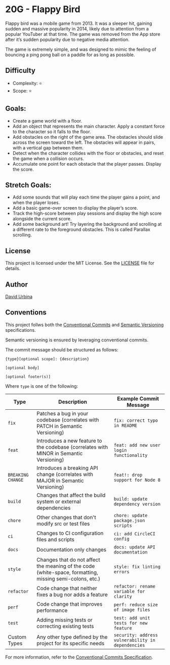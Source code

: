# 20G - Flappy Bird

Flappy bird was a mobile game from 2013. 
It was a sleeper hit, gaining sudden and massive popularity in 2014, 
likely due to attention from a popular YouTuber at that time. 
The game was removed from the App store after it’s sudden popularity due to negative media attention.

The game is extremely simple, and was designed to mimic the feeling of bouncing a ping pong ball on a paddle for as long as possible.

## Difficulty

* Complexity: ⭐
* Scope: ⭐

## Goals:

* Create a game world with a floor.
* Add an object that represents the main character. Apply a constant force to the character so it falls to the floor.
* Add obstacles on the right of the game area. The obstacles should slide across the screen toward the left. The obstacles will appear in pairs, with a vertical gap between them.
* Detect when the character collides with the floor or obstacles, and reset the game when a collision occurs.
* Accumulate one point for each obstacle that the player passes. Display the score.

## Stretch Goals:

* Add some sounds that will play each time the player gains a point, and when the player loses.
* Add a basic game-over screen to display the player’s score.
* Track the high-score between play sessions and display the high score alongside the current score.
* Add some background art! Try layering the background and scrolling at a different rate to the foreground obstacles. This is called Parallax scrolling.

## License

This project is licensed under the MIT License. See the [LICENSE](./LICENSE) file for details.

## Author

[David Urbina](https://github.com/Diomeh)

## Conventions

This project follws both the [Conventional Commits](https://www.conventionalcommits.org/en/v1.0.0/#summary)
and [Semantic Versioning](https://semver.org/) specifications.

Semantic versioning is ensured by leveraging conventional commits.

The commit message should be structured as follows:

```plaintext
{type}[optional scope]: {description}

[optional body]

[optional footer(s)]
```

Where `type` is one of the following:

| Type              | Description                                                                                             | Example Commit Message                            |
| ----------------- | ------------------------------------------------------------------------------------------------------- | ------------------------------------------------- |
| `fix`             | Patches a bug in your codebase (correlates with PATCH in Semantic Versioning)                           | `fix: correct typo in README`                     |
| `feat`            | Introduces a new feature to the codebase (correlates with MINOR in Semantic Versioning)                 | `feat: add new user login functionality`          |
| `BREAKING CHANGE` | Introduces a breaking API change (correlates with MAJOR in Semantic Versioning)                         | `feat!: drop support for Node 8`                  |
| `build`           | Changes that affect the build system or external dependencies                                           | `build: update dependency version`                |
| `chore`           | Other changes that don't modify src or test files                                                       | `chore: update package.json scripts`              |
| `ci`              | Changes to CI configuration files and scripts                                                           | `ci: add CircleCI config`                         |
| `docs`            | Documentation only changes                                                                              | `docs: update API documentation`                  |
| `style`           | Changes that do not affect the meaning of the code (white-space, formatting, missing semi-colons, etc.) | `style: fix linting errors`                       |
| `refactor`        | Code change that neither fixes a bug nor adds a feature                                                 | `refactor: rename variable for clarity`           |
| `perf`            | Code change that improves performance                                                                   | `perf: reduce size of image files`                |
| `test`            | Adding missing tests or correcting existing tests                                                       | `test: add unit tests for new feature`            |
| Custom Types      | Any other type defined by the project for its specific needs                                            | `security: address vulnerability in dependencies` |

For more information, refer to the [Conventional Commits Specification](https://www.conventionalcommits.org/en/v1.0.0/).
